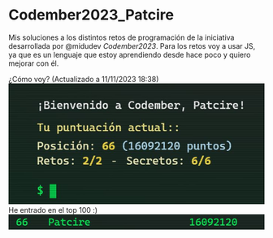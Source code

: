 # Codember2023_Patcire

Mis soluciones a los distintos retos de programación de la iniciativa desarrollada por @midudev *Codember2023*.
Para los retos voy a usar JS, ya que es un lenguaje que estoy aprendiendo desde hace poco y quiero mejorar
con él.

¿Cómo voy? (Actualizado a 11/11/2023 18:38)
![mis ranking en la fecha indicada](resources/ee3.JPG)
He entrado en el top 100 :)
![mi posición](resources/eeee4.JPG)


